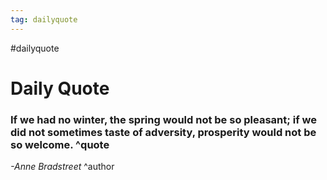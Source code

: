 ```yaml
---
tag: dailyquote
---
```


#dailyquote

# Daily Quote

### If we had no winter, the spring would not be so pleasant; if we did not sometimes taste of adversity, prosperity would not be so welcome. ^quote
*-Anne Bradstreet* ^author
